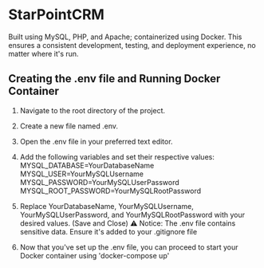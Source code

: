 # StarPointCRM
Built using MySQL, PHP, and Apache; containerized using Docker. This ensures a consistent development, testing, and deployment experience, no matter where it's run.

## Creating the .env file and Running Docker Container
1. Navigate to the root directory of the project.
2. Create a new file named .env.
3. Open the .env file in your preferred text editor.
4. Add the following variables and set their respective values:
    MYSQL_DATABASE=YourDatabaseName
    MYSQL_USER=YourMySQLUsername
    MYSQL_PASSWORD=YourMySQLUserPassword
    MYSQL_ROOT_PASSWORD=YourMySQLRootPassword

5. Replace YourDatabaseName, YourMySQLUsername, YourMySQLUserPassword, and YourMySQLRootPassword with your desired values. (Save and Close)
    ⚠️ Notice: The .env file contains sensitive data. Ensure it's added to your .gitignore file
6. Now that you've set up the .env file, you can proceed to start your Docker container using 'docker-compose up'

